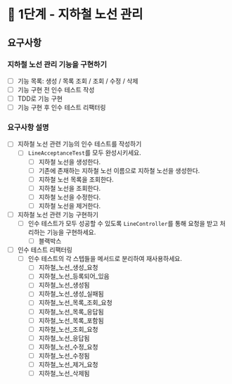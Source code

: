 # 🚀 1단계 - 지하철 노선 관리

## 요구사항

### 지하철 노선 관리 기능을 구현하기

- [ ] 기능 목록: 생성 / 목록 조회 / 조회 / 수정 / 삭제
- [ ] 기능 구현 전 인수 테스트 작성
- [ ] TDD로 기능 구현
- [ ] 기능 구현 후 인수 테스트 리팩터링

### 요구사항 설명

- [ ] 지하철 노선 관련 기능의 인수 테스트를 작성하기
  - [ ] `LineAcceptanceTest`를 모두 완성시키세요.
    - [ ] 지하철 노선을 생성한다.
    - [ ] 기존에 존재하는 지하철 노선 이름으로 지하철 노선을 생성한다.
    - [ ] 지하철 노선 목록을 조회한다.
    - [ ] 지하철 노선을 조회한다.
    - [ ] 지하철 노선을 수정한다.
    - [ ] 지하철 노선을 제거한다.
- [ ] 지하철 노선 관련 기능 구현하기
  - [ ] 인수 테스트가 모두 성공할 수 있도록 `LineController`를 통해 요청을 받고 처리하는 기능을 구현하세요.
    - [ ] 블랙박스
- [ ] 인수 테스트 리팩터링
  - [ ] 인수 테스트의 각 스텝들을 메서드로 분리하여 재사용하세요.
    - [ ] 지하철_노선_생성_요청
    - [ ] 지하철_노선_등록되어_있음
    - [ ] 지하철_노선_생성됨
    - [ ] 지하철_노선_생성_실패됨
    - [ ] 지하철_노선_목록_조회_요청
    - [ ] 지하철_노선_목록_응답됨
    - [ ] 지하철_노선_목록_포함됨
    - [ ] 지하철_노선_조회_요청
    - [ ] 지하철_노선_응답됨
    - [ ] 지하철_노선_수정_요청
    - [ ] 지하철_노선_수정됨
    - [ ] 지하철_노선_제거_요청
    - [ ] 지하철_노선_삭제됨
